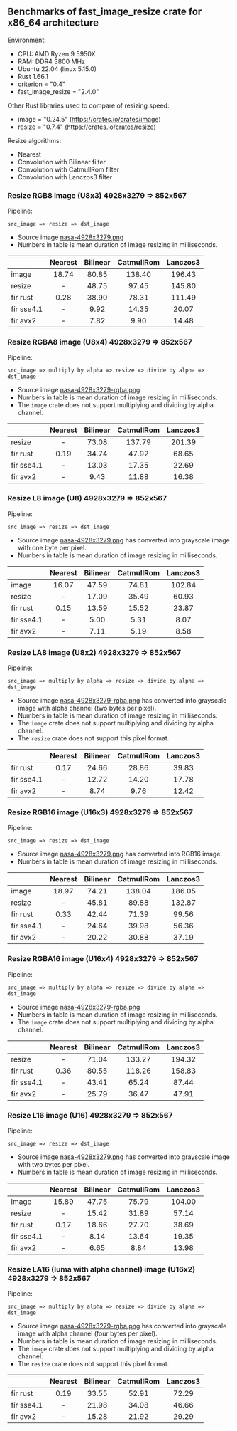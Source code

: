 ## Benchmarks of fast_image_resize crate for x86_64 architecture

Environment:

- CPU: AMD Ryzen 9 5950X
- RAM: DDR4 3800 MHz
- Ubuntu 22.04 (linux 5.15.0)
- Rust 1.66.1
- criterion = "0.4"
- fast_image_resize = "2.4.0"

Other Rust libraries used to compare of resizing speed:

- image = "0.24.5" (<https://crates.io/crates/image>)
- resize = "0.7.4" (<https://crates.io/crates/resize>)

Resize algorithms:

- Nearest
- Convolution with Bilinear filter
- Convolution with CatmullRom filter
- Convolution with Lanczos3 filter

### Resize RGB8 image (U8x3) 4928x3279 => 852x567

Pipeline:

`src_image => resize => dst_image`

- Source image [nasa-4928x3279.png](https://github.com/Cykooz/fast_image_resize/blob/main/data/nasa-4928x3279.png)
- Numbers in table is mean duration of image resizing in milliseconds.

<!-- bench_compare_rgb start -->
|            | Nearest | Bilinear | CatmullRom | Lanczos3 |
|------------|:-------:|:--------:|:----------:|:--------:|
| image      |  18.74  |  80.85   |   138.40   |  196.43  |
| resize     |    -    |  48.75   |   97.45    |  145.80  |
| fir rust   |  0.28   |  38.90   |   78.31    |  111.49  |
| fir sse4.1 |    -    |   9.92   |   14.35    |  20.07   |
| fir avx2   |    -    |   7.82   |    9.90    |  14.48   |
<!-- bench_compare_rgb end -->

### Resize RGBA8 image (U8x4) 4928x3279 => 852x567

Pipeline:

`src_image => multiply by alpha => resize => divide by alpha => dst_image`

- Source image
  [nasa-4928x3279-rgba.png](https://github.com/Cykooz/fast_image_resize/blob/main/data/nasa-4928x3279-rgba.png)
- Numbers in table is mean duration of image resizing in milliseconds.
- The `image` crate does not support multiplying and dividing by alpha channel.

<!-- bench_compare_rgba start -->
|            | Nearest | Bilinear | CatmullRom | Lanczos3 |
|------------|:-------:|:--------:|:----------:|:--------:|
| resize     |    -    |  73.08   |   137.79   |  201.39  |
| fir rust   |  0.19   |  34.74   |   47.92    |  68.65   |
| fir sse4.1 |    -    |  13.03   |   17.35    |  22.69   |
| fir avx2   |    -    |   9.43   |   11.88    |  16.38   |
<!-- bench_compare_rgba end -->

### Resize L8 image (U8) 4928x3279 => 852x567

Pipeline:

`src_image => resize => dst_image`

- Source image [nasa-4928x3279.png](https://github.com/Cykooz/fast_image_resize/blob/main/data/nasa-4928x3279.png)
  has converted into grayscale image with one byte per pixel.
- Numbers in table is mean duration of image resizing in milliseconds.

<!-- bench_compare_l start -->
|            | Nearest | Bilinear | CatmullRom | Lanczos3 |
|------------|:-------:|:--------:|:----------:|:--------:|
| image      |  16.07  |  47.59   |   74.81    |  102.84  |
| resize     |    -    |  17.09   |   35.49    |  60.93   |
| fir rust   |  0.15   |  13.59   |   15.52    |  23.87   |
| fir sse4.1 |    -    |   5.00   |    5.31    |   8.07   |
| fir avx2   |    -    |   7.11   |    5.19    |   8.58   |
<!-- bench_compare_l end -->

### Resize LA8 image (U8x2) 4928x3279 => 852x567

Pipeline:

`src_image => multiply by alpha => resize => divide by alpha => dst_image`

- Source image
  [nasa-4928x3279-rgba.png](https://github.com/Cykooz/fast_image_resize/blob/main/data/nasa-4928x3279-rgba.png)
  has converted into grayscale image with alpha channel (two bytes per pixel).
- Numbers in table is mean duration of image resizing in milliseconds.
- The `image` crate does not support multiplying and dividing by alpha channel.
- The `resize` crate does not support this pixel format.

<!-- bench_compare_la start -->
|            | Nearest | Bilinear | CatmullRom | Lanczos3 |
|------------|:-------:|:--------:|:----------:|:--------:|
| fir rust   |  0.17   |  24.66   |   28.86    |  39.83   |
| fir sse4.1 |    -    |  12.72   |   14.20    |  17.78   |
| fir avx2   |    -    |   8.74   |    9.76    |  12.42   |
<!-- bench_compare_la end -->

### Resize RGB16 image (U16x3) 4928x3279 => 852x567

Pipeline:

`src_image => resize => dst_image`

- Source image [nasa-4928x3279.png](https://github.com/Cykooz/fast_image_resize/blob/main/data/nasa-4928x3279.png)
  has converted into RGB16 image.
- Numbers in table is mean duration of image resizing in milliseconds.

<!-- bench_compare_rgb16 start -->
|            | Nearest | Bilinear | CatmullRom | Lanczos3 |
|------------|:-------:|:--------:|:----------:|:--------:|
| image      |  18.97  |  74.21   |   138.04   |  186.05  |
| resize     |    -    |  45.81   |   89.88    |  132.87  |
| fir rust   |  0.33   |  42.44   |   71.39    |  99.56   |
| fir sse4.1 |    -    |  24.64   |   39.98    |  56.36   |
| fir avx2   |    -    |  20.22   |   30.88    |  37.19   |
<!-- bench_compare_rgb16 end -->

### Resize RGBA16 image (U16x4) 4928x3279 => 852x567

Pipeline:

`src_image => multiply by alpha => resize => divide by alpha => dst_image`

- Source image
  [nasa-4928x3279-rgba.png](https://github.com/Cykooz/fast_image_resize/blob/main/data/nasa-4928x3279-rgba.png)
- Numbers in table is mean duration of image resizing in milliseconds.
- The `image` crate does not support multiplying and dividing by alpha channel.

<!-- bench_compare_rgba16 start -->
|            | Nearest | Bilinear | CatmullRom | Lanczos3 |
|------------|:-------:|:--------:|:----------:|:--------:|
| resize     |    -    |  71.04   |   133.27   |  194.32  |
| fir rust   |  0.36   |  80.55   |   118.26   |  158.83  |
| fir sse4.1 |    -    |  43.41   |   65.24    |  87.44   |
| fir avx2   |    -    |  25.79   |   36.47    |  47.91   |
<!-- bench_compare_rgba16 end -->

### Resize L16 image (U16) 4928x3279 => 852x567

Pipeline:

`src_image => resize => dst_image`

- Source image [nasa-4928x3279.png](https://github.com/Cykooz/fast_image_resize/blob/main/data/nasa-4928x3279.png)
  has converted into grayscale image with two bytes per pixel.
- Numbers in table is mean duration of image resizing in milliseconds.

<!-- bench_compare_l16 start -->
|            | Nearest | Bilinear | CatmullRom | Lanczos3 |
|------------|:-------:|:--------:|:----------:|:--------:|
| image      |  15.89  |  47.75   |   75.79    |  104.00  |
| resize     |    -    |  15.42   |   31.89    |  57.14   |
| fir rust   |  0.17   |  18.66   |   27.70    |  38.69   |
| fir sse4.1 |    -    |   8.14   |   13.64    |  19.35   |
| fir avx2   |    -    |   6.65   |    8.84    |  13.98   |
<!-- bench_compare_l16 end -->

### Resize LA16 (luma with alpha channel) image (U16x2) 4928x3279 => 852x567

Pipeline:

`src_image => multiply by alpha => resize => divide by alpha => dst_image`

- Source image
  [nasa-4928x3279-rgba.png](https://github.com/Cykooz/fast_image_resize/blob/main/data/nasa-4928x3279-rgba.png)
  has converted into grayscale image with alpha channel (four bytes per pixel).
- Numbers in table is mean duration of image resizing in milliseconds.
- The `image` crate does not support multiplying and dividing by alpha channel.
- The `resize` crate does not support this pixel format.

<!-- bench_compare_la16 start -->
|            | Nearest | Bilinear | CatmullRom | Lanczos3 |
|------------|:-------:|:--------:|:----------:|:--------:|
| fir rust   |  0.19   |  33.55   |   52.91    |  72.29   |
| fir sse4.1 |    -    |  21.98   |   34.08    |  46.66   |
| fir avx2   |    -    |  15.28   |   21.92    |  29.29   |
<!-- bench_compare_la16 end -->